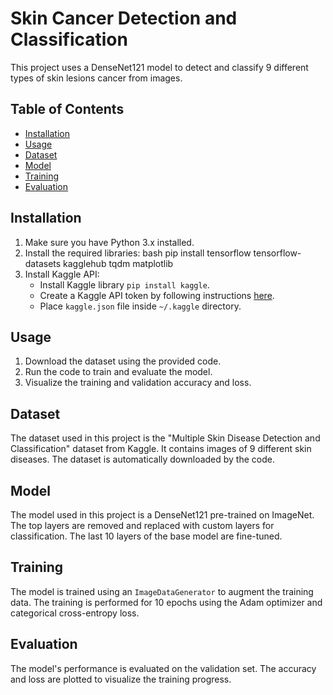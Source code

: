 # Skin Cancer Detection and Classification

This project uses a DenseNet121 model to detect and classify 9 different types of skin lesions cancer from images.

## Table of Contents

- [Installation](#installation)
- [Usage](#usage)
- [Dataset](#dataset)
- [Model](#model)
- [Training](#training)
- [Evaluation](#evaluation)

## Installation

1. Make sure you have Python 3.x installed.
2. Install the required libraries:
   bash pip install tensorflow tensorflow-datasets kagglehub tqdm matplotlib
3. Install Kaggle API:
   - Install Kaggle library `pip install kaggle`.
   - Create a Kaggle API token by following instructions [here](https://www.kaggle.com/docs/api).
   - Place `kaggle.json` file inside `~/.kaggle` directory.

## Usage

1. Download the dataset using the provided code.
2. Run the code to train and evaluate the model.
3. Visualize the training and validation accuracy and loss.

## Dataset

The dataset used in this project is the "Multiple Skin Disease Detection and Classification" dataset from Kaggle. It contains images of 9 different skin diseases. The dataset is automatically downloaded by the code.

## Model

The model used in this project is a DenseNet121 pre-trained on ImageNet. The top layers are removed and replaced with custom layers for classification. The last 10 layers of the base model are fine-tuned.

## Training

The model is trained using an `ImageDataGenerator` to augment the training data. The training is performed for 10 epochs using the Adam optimizer and categorical cross-entropy loss.

## Evaluation

The model's performance is evaluated on the validation set. The accuracy and loss are plotted to visualize the training progress.
